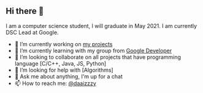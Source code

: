## Hi there 👋

I am a computer science student, I will graduate in May 2021. I am currently DSC Lead at Google.

- 🔭 I’m currently working on [my projects](https://github.com/Okidoki0110)
- 🌱 I’m currently learning with my group from [Google Developer](https://developers.google.com/community/dsc)
- 👯 I’m looking to collaborate on all projects that have programming language [C/C++, Java, JS, Python]
- 🤔 I’m looking for help with [Algorithms]
- 💬 Ask me about anything, I'm up for a chat
- 📫 How to reach me: [@daaizzzy](https://twitter.com/daaizzzy) 
